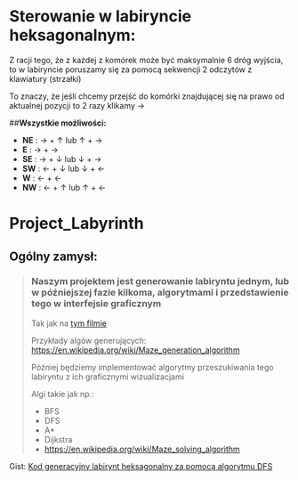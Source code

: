 
# Sterowanie w labiryncie heksagonalnym:
 Z racji tego, że z każdej z komórek może być maksymalnie 6 dróg wyjścia, to w labiryncie poruszamy się za pomocą sekwencji 2 odczytów z klawiatury (strzałki)
 
 To znaczy, że jeśli chcemy przejść do komórki znajdującej się na prawo od aktualnej pozycji to 2 razy klikamy →
 
 ##__Wszystkie możliwości:__
 * __NE__ : → + ↑ lub ↑ + →
 * __E__ : → + →
 * __SE__ : → + ↓ lub ↓ + →
 * __SW__ : ← + ↓ lub ↓ + ←
 * __W__ : ← + ←
 * __NW__ : ← + ↑ lub ↑ + ←





# Project_Labyrinth
## Ogólny zamysł:
> ### Naszym projektem jest generowanie labiryntu jednym, lub w późniejszej fazie kilkoma, algorytmami i przedstawienie tego w interfejsie graficznym
> Tak jak na [tym filmie](https://youtu.be/6kv5HKPB1XU  "Maze-film")
>
> Przykłady algów generujących: https://en.wikipedia.org/wiki/Maze_generation_algorithm
> 
> Później będziemy implementować algorytmy przeszukiwania tego labiryntu z ich graficznymi wizualizacjami 
> 
> Algi takie jak np.: 
> * BFS
> * DFS
> * A*
> * Dijkstra
> * https://en.wikipedia.org/wiki/Maze_solving_algorithm


Gist:
[Kod generacyjny labirynt heksagonalny za pomocą algorytmu DFS](https://gist.github.com/Aszman/e69a89f9e6ad39e182a9f5537de0ebac)
